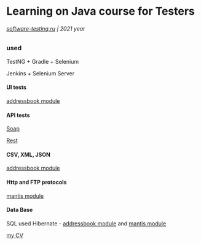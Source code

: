 # Learning on Java course for Testers
###### [software-testing.ru](https://software-testing.ru/edu/3-online/1-java-for-testers)  |  2021 year

### used
TestNG + Gradle + Selenium

Jenkins + Selenium Server

#### UI tests
[addressbook module](https://github.com/SmallSparkle/java_learn_ST/tree/main/addressbook-web-tests)

#### API tests
[Soap](https://github.com/SmallSparkle/java_learn_ST/tree/main/matis-tests) 

[Rest](https://github.com/SmallSparkle/java_learn_ST/tree/main/matis-tests)

#### CSV, XML, JSON
[addressbook module](https://github.com/SmallSparkle/java_learn_ST/tree/main/addressbook-web-tests)

#### Http and FTP protocols
[mantis module](https://github.com/SmallSparkle/java_learn_ST/tree/main/matis-tests) 

#### Data Base
SQL used Hibernate - [addressbook module](https://github.com/SmallSparkle/java_learn_ST/tree/main/addressbook-web-tests) and [mantis module](https://github.com/SmallSparkle/java_learn_ST/tree/main/matis-tests)

[my CV](https://smallsparkle.github.io/AnastasiaBespalova/)
